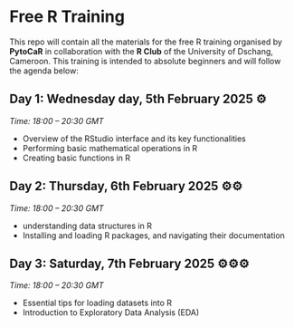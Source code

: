 # Free R Training
This repo will contain all the materials for the free R training organised by **PytoCaR** in collaboration with the **R Club** of the University of Dschang, Cameroon. This training is intended to absolute beginners and will follow the agenda below:

## Day 1: Wednesday day, 5th February 2025 ⚙  
*Time: 18:00 – 20:30 GMT*
- Overview of the RStudio interface and its key functionalities  
- Performing basic mathematical operations in R  
- Creating basic functions in R  

## Day 2: Thursday, 6th February 2025 ⚙⚙  
*Time: 18:00 – 20:30 GMT*
- understanding data structures in R  
- Installing and loading R packages, and navigating their documentation  

## Day 3: Saturday, 7th February 2025 ⚙⚙⚙
*Time: 18:00 – 20:30 GMT*
- Essential tips for loading datasets into R  
- Introduction to Exploratory Data Analysis (EDA) 
